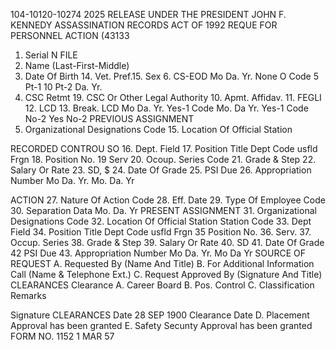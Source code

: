104-10120-10274 2025 RELEASE UNDER THE PRESIDENT JOHN F. KENNEDY ASSASSINATION RECORDS ACT OF 1992
REQUE FOR PERSONNEL ACTION (43133
1. Serial N
FILE
2. Name (Last-First-Middle)
13. Date Of Birth 14. Vet. Pref.15. Sex 6. CS-EOD
Mo Da. Yr. None O Code
5 Pt-1
10 Pt-2
Da.
Yr.
8. CSC Retmt 19. CSC Or Other Legal Authority 10. Apmt. Affidav. 11. FEGLI 12. LCD 13. Break. LCD
Mo Da. Yr. Yes-1 Code Mo. Da Yr.
Yes-1 Code
No-2
Yes
No-2
PREVIOUS ASSIGNMENT
14. Organizational Designations
Code 15. Location Of Official Station

RECORDED
CONTROU SO
16. Dept. Field 17. Position Title
Dept Code
usfld
Frgn
18. Position No. 19 Serv 20. Ocoup. Series
Code
21. Grade & Step 22. Salary Or Rate 23. SD,
$
24. Date Of Grade 25. PSI Due 26. Appropriation Number
Mo Da. Yr. Mo. Da. Yr

ACTION
27. Nature Of Action
Code 28. Eff. Date
29. Type Of Employee
Code 30. Separation Data
Mo. Da.
Yr
PRESENT ASSIGNMENT
31. Organizational Designations
Code
32. Location Of Official Station
Station Code
33. Dept Field 34. Position Title
Dept Code
usfld
Frgn
35 Position No. 36. Serv. 37. Occup. Series
38. Grade & Step 39. Salary Or Rate 40. SD 41. Date Of Grade 42 PSI Due 43. Appropriation Number
Mo Da. Yr. Mo Da Yr
SOURCE OF REQUEST
A. Requested By (Name And Title)
B. For Additional Information Call (Name & Telephone Ext.) C. Request Approved By (Signature And Title)
CLEARANCES
Clearance
A. Career Board
B. Pos. Control
C. Classification
Remarks

Signature
CLEARANCES
Date
28 SEP 1900
Clearance
Date
D. Placement Approval has been granted
E. Safety Secunty Approval has been granted
FORM NO. 1152
1 MAR 57
